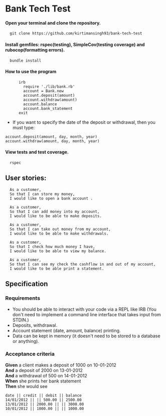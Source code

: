 # Bank Tech Test


####  Open your terminal and clone the repository.

      git clone https://github.com/kirtimansingh93/bank-tech-test


####  Install gemfiles: rspec(testing), SimpleCov(testing coverage) and rubocop(formatting errors).

      bundle install


####   How to use the program

```
      irb
        require './lib/bank.rb'
        account = Bank.new
        account.deposit(amount)
        account.withdraw(amount)
        account.balance
        account.bank_statement
      exit
```

* If you want to specify the date of the deposit or withdrawal, then you must type:

```
account.deposit(amount, day, month, year)
account.withdraw(amount, day, month, year)
```

####   View tests and test coverage.

      rspec


## User stories:


      As a customer,
      So that I can store my money,
      I would like to open a bank account .

      As a customer,
      So that I can add money into my account,
      I would like to be able to make deposits.

      As a customer,
      So that I can take out money from my account,
      I would like to be able to make withdrawals.

      As a customer,
      So that I check how much money I have,
      I would like to be able to view my balance.

      As a customer,
      So that I can see my check the cashflow in and out of my account,
      I would like to be able print a statement.


## Specification

### Requirements

* You should be able to interact with your code via a REPL like IRB   (You don't need to implement a command line interface that takes input from STDIN.)
* Deposits, withdrawal.
* Account statement (date, amount, balance) printing.
* Data can be kept in memory (it doesn't need to be stored to a database or anything).

### Acceptance criteria

**Given** a client makes a deposit of 1000 on 10-01-2012  
**And** a deposit of 2000 on 13-01-2012  
**And** a withdrawal of 500 on 14-01-2012  
**When** she prints her bank statement  
**Then** she would see

```
date || credit || debit || balance
14/01/2012 || || 500.00 || 2500.00
13/01/2012 || 2000.00 || || 3000.00
10/01/2012 || 1000.00 || || 1000.00
```
